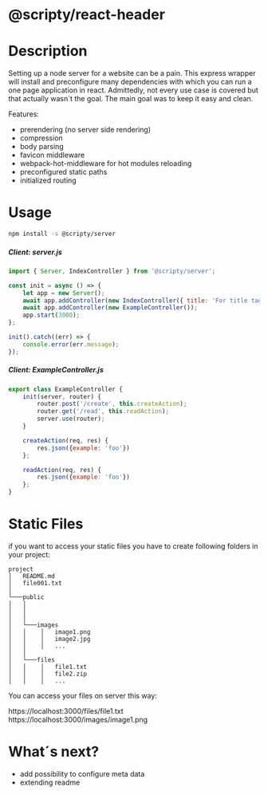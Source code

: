 # @scripty/react-header

# Description

Setting up a node server for a website can be a pain. This express wrapper will install
and preconfigure many dependencies with which you can run a one page application in react. Admittedly, not every use case is covered
but that actually wasn´t the goal. The main goal was to keep it easy and clean.

Features:

- prerendering (no server side rendering)
- compression
- body parsing
- favicon middleware
- webpack-hot-middleware for hot modules reloading
- preconfigured static paths
- initialized routing

# Usage
```bash
npm install -s @scripty/server
```

##### Client: server.js

```javascript
import { Server, IndexController } from '@scripty/server';

const init = async () => {
    let app = new Server();
    await app.addController(new IndexController({ title: 'For title tag' }));
    await app.addController(new ExampleController());
    app.start(3000);
};

init().catch((err) => {
    console.error(err.message);
});

```

##### Client: ExampleController.js
```javascript
export class ExampleController {
    init(server, router) {
        router.post('/create', this.createAction);
        router.get('/read', this.readAction);
        server.use(router);
    }

    createAction(req, res) {
        res.json({example: 'foo'})
    };

    readAction(req, res) {
        res.json({example: 'foo'})
    };
}
```

# Static Files
if you want to access your static files you have to create following folders in your project:

```
project
│   README.md
│   file001.txt
│
└───public
│   │
│   │
│   │
│   └───images
│   │    │   image1.png
│   │    │   image2.jpg
│   │    │   ...
│   │
│   └───files
│   │    │   file1.txt
│   │    │   file2.zip
│   │    │   ...
```

You can access your files on server this way:

https://localhost:3000/files/file1.txt
https://localhost:3000/images/image1.png


# What´s next?
- add possibility to configure meta data
- extending readme
